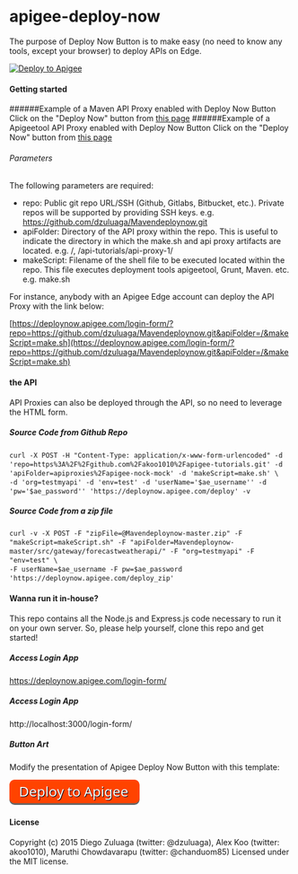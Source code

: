 # apigee-deploy-now
The purpose of Deploy Now Button is to make easy (no need to know any tools, except your browser) to deploy APIs on Edge.

[![Deploy to Apigee](https://raw.githubusercontent.com/apigee/apigee-deploy-now/master/images/deploy_to_apigee.png)](https://deploynow.apigee.com/login-form/?repo=https://github.com/dzuluaga/Mavendeploynow.git&apiFolder=/&makeScript=make.sh)

#### Getting started
######Example of a Maven API Proxy enabled with Deploy Now Button
Click on the "Deploy Now" button from [this page](https://github.com/dzuluaga/Mavendeploynow)
######Example of a Apigeetool API Proxy enabled with Deploy Now Button
Click on the "Deploy Now" button from [this page](https://github.com/akoo1010/apigee-nock-mock-deploy-now)

###### Parameters
The following parameters are required:
- repo: Public git repo URL/SSH (Github, Gitlabs, Bitbucket, etc.). Private repos will be supported by providing SSH keys. e.g. https://github.com/dzuluaga/Mavendeploynow.git
- apiFolder: Directory of the API proxy within the repo. This is useful to indicate the directory in which the make.sh and api proxy artifacts are located. e.g. /, /api-tutorials/api-proxy-1/
- makeScript: Filename of the shell file to be executed located within the repo. This file executes deployment tools apigeetool, Grunt, Maven. etc. e.g. make.sh

For instance, anybody with an Apigee Edge account can deploy the API Proxy with the link below:

[https://deploynow.apigee.com/login-form/?repo=https://github.com/dzuluaga/Mavendeploynow.git&apiFolder=/&makeScript=make.sh](https://deploynow.apigee.com/login-form/?repo=https://github.com/dzuluaga/Mavendeploynow.git&apiFolder=/&makeScript=make.sh)

#### the API
API Proxies can also be deployed through the API, so no need to leverage the HTML form.

##### Source Code from Github Repo
```shell
curl -X POST -H "Content-Type: application/x-www-form-urlencoded" -d 'repo=https%3A%2F%2Fgithub.com%2Fakoo1010%2Fapigee-tutorials.git' -d 'apiFolder=apiproxies%2Fapigee-nock-mock' -d 'makeScript=make.sh' \
-d 'org=testmyapi' -d 'env=test' -d 'userName='$ae_username'' -d 'pw='$ae_password'' 'https://deploynow.apigee.com/deploy' -v
```
##### Source Code from a zip file
```shell
curl -v -X POST -F "zipFile=@Mavendeploynow-master.zip" -F "makeScript=makeScript.sh" -F "apiFolder=Mavendeploynow-master/src/gateway/forecastweatherapi/" -F "org=testmyapi" -F "env=test" \
-F userName=$ae_username -F pw=$ae_password 'https://deploynow.apigee.com/deploy_zip'
```

#### Wanna run it in-house?
This repo contains all the Node.js and Express.js code necessary to run it on your own server. So, please help yourself, clone this repo and get started!

##### Access Login App
https://deploynow.apigee.com/login-form/

##### Access Login App
http://localhost:3000/login-form/

##### Button Art
Modify the presentation of Apigee Deploy Now Button with this template:

[![Deploy to Apigee](./images/deploy_to_apigee.png)](http://dabuttonfactory.com/#t=Deploy+to+Apigee&f=Noto+Sans&ts=24&tc=fff&tshs=1&tshc=000&hp=20&vp=9&c=9&bgt=unicolored&bgc=ff4300&shs=3&shc=666&sho=s)

#### License
Copyright (c) 2015 Diego Zuluaga (twitter: @dzuluaga), Alex Koo (twitter: akoo1010), Maruthi Chowdavarapu (twitter: @chanduom85) Licensed under the MIT license.
